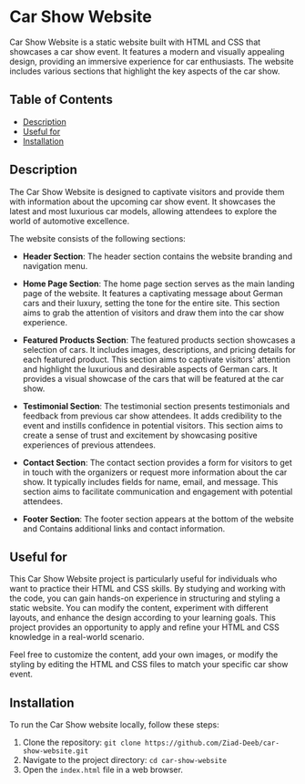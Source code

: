 # Car Show Website

Car Show Website is a static website built with HTML and CSS that showcases a car show event. It features a modern and visually appealing design, providing an immersive experience for car enthusiasts. The website includes various sections that highlight the key aspects of the car show.

## Table of Contents

- [Description](#description)
- [Useful for](#useful-for)
- [Installation](#installation)

## Description

The Car Show Website is designed to captivate visitors and provide them with information about the upcoming car show event. It showcases the latest and most luxurious car models, allowing attendees to explore the world of automotive excellence.

The website consists of the following sections:

- **Header Section**: The header section contains the website branding and navigation menu.

- **Home Page Section**: The home page section serves as the main landing page of the website. It features a captivating message about German cars and their luxury, setting the tone for the entire site. This section aims to grab the attention of visitors and draw them into the car show experience.

- **Featured Products Section**: The featured products section showcases a selection of cars. It includes images, descriptions, and pricing details for each featured product. This section aims to captivate visitors' attention and highlight the luxurious and desirable aspects of German cars. It provides a visual showcase of the cars that will be featured at the car show.

- **Testimonial Section**: The testimonial section presents testimonials and feedback from previous car show attendees. It adds credibility to the event and instills confidence in potential visitors. This section aims to create a sense of trust and excitement by showcasing positive experiences of previous attendees.

- **Contact Section**: The contact section provides a form for visitors to get in touch with the organizers or request more information about the car show. It typically includes fields for name, email, and message. This section aims to facilitate communication and engagement with potential attendees.

- **Footer Section**: The footer section appears at the bottom of the website and Contains additional links and contact information.

## Useful for

This Car Show Website project is particularly useful for individuals who want to practice their HTML and CSS skills. By studying and working with the code, you can gain hands-on experience in structuring and styling a static website. You can modify the content, experiment with different layouts, and enhance the design according to your learning goals. This project provides an opportunity to apply and refine your HTML and CSS knowledge in a real-world scenario.

Feel free to customize the content, add your own images, or modify the styling by editing the HTML and CSS files to match your specific car show event.


## Installation

To run the Car Show website locally, follow these steps:

1. Clone the repository: `git clone https://github.com/Ziad-Deeb/car-show-website.git`
2. Navigate to the project directory: `cd car-show-website`
3. Open the `index.html` file in a web browser.